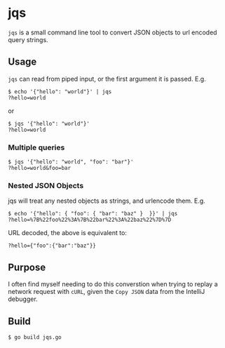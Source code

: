 # jqs

`jqs` is a small command line tool to convert JSON objects to url encoded query strings.

## Usage

`jqs` can read from piped input, or the first argument it is passed. E.g.

```
$ echo '{"hello": "world"}' | jqs
?hello=world
```

or

```
$ jqs '{"hello": "world"}'
?hello=world
```

### Multiple queries
```
$ jqs '{"hello": "world", "foo": "bar"}'
?hello=world&foo=bar
```

### Nested JSON Objects

jqs will treat any nested objects as strings, and urlencode them. E.g.

```
$ echo '{"hello": { "foo": { "bar": "baz" }  }}' | jqs
?hello=%7B%22foo%22%3A%7B%22bar%22%3A%22baz%22%7D%7D
```

URL decoded, the above is equivalent to:
```
?hello={"foo":{"bar":"baz"}}
```

## Purpose

I often find myself needing to do this converstion when trying to replay a network request with `cURL`, given the `Copy JSON` data from the IntelliJ debugger.

## Build

```
$ go build jqs.go
```